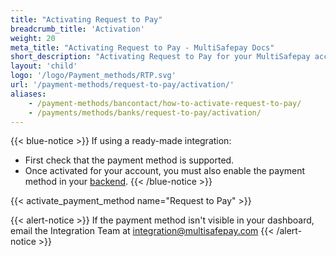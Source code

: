 ```yaml
---
title: "Activating Request to Pay"
breadcrumb_title: 'Activation'
weight: 20
meta_title: "Activating Request to Pay - MultiSafepay Docs"
short_description: "Activating Request to Pay for your MultiSafepay account"
layout: 'child'
logo: '/logo/Payment_methods/RTP.svg'
url: '/payment-methods/request-to-pay/activation/'
aliases: 
    - /payment-methods/bancontact/how-to-activate-request-to-pay/
    - /payments/methods/banks/request-to-pay/activation/
---
```


{{< blue-notice >}} If using a ready-made integration: 

- First check that the payment method is supported. 
- Once activated for your account, you must also enable the payment method in your [backend](/glossaries/multisafepay-glossary/#backend).  {{< /blue-notice >}} 

{{< activate_payment_method name="Request to Pay" >}}

{{< alert-notice >}} If the payment method isn't visible in your dashboard, email the Integration Team at <integration@multisafepay.com> {{< /alert-notice >}}
